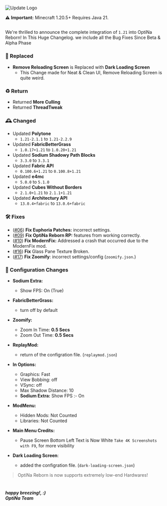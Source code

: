 ![Update Logo](https://github.com/OptiNa-Team/OptiNa-Reborn/blob/main/update_banners/major_update.png?raw=true)

⚠️ **Important:** Minecraft 1.20.5+ Requires Java 21.

##

We're thrilled to announce the complete integration of `1.21` into OptiNa Reborn! 
In This Huge Changelog. we include all the Bug Fixes Since Beta & Alpha Phase 

### 🚂 Replaced
- **Remove Reloading Screen** is Replaced with **Dark Loading Screen**
    - This Change made for Neat & Clean UI, Remove Reloading Screen is quite weird.

### ♻️ Return
- Returned **More Culling**
- Returned **ThreadTweak**

### 🕰️ Changed
- Updated **Polytone** 
    - `1.21-2.1.1` to `1.21-2.2.9`
- Updated **FabricBetterGrass** 
    - `1.0.17+1.21` to `1.0.20+1.21`
- Updated **Sodium Shadowy Path Blocks**
    - `3.3.0` to `3.3.1`
- Updated **Fabric API**
    - `0.100.6+1.21` to `0.100.8+1.21`
- Updated **e4mc**
    - `5.0.0` to `5.1.0`
- Updated **Cubes Without Borders**
    - `2.1.0+1.21` to `2.1.1+1.21`
- Updated **Architectury API**
    - `13.0.4+fabric` to `13.0.6+fabric`

### 🛠️ Fixes
- ([#06](https://github.com/OptiNa-Team/OptiNa-Reborn/issues/6)) **Fix Euphoria Patches:** incorrect settings.
- ([#09](https://github.com/OptiNa-Team/OptiNa-Reborn/issues/9)) **Fix OptiNa Reborn RP:** features from working correctly.
- ([#10](https://github.com/OptiNa-Team/OptiNa-Reborn/issues/10)) **Fix ModernFix:** Addressed a crash that occurred due to the ModernFix mod.
- ([#16](https://github.com/OptiNa-Team/OptiNa-Reborn/issues/16)) **Fix** Glass Pane Texture Broken.
- ([#17](https://github.com/OptiNa-Team/OptiNa-Reborn/issues/17)) **Fix Zoomify**: incorrect settings/config (`zoomify.json`.)

### 📂 Configuration Changes  
- **Sodium Extra:**
    - Show FPS: On (True)

- **FabricBetterGrass:**
     - turn off by default

- **Zoomify:**
     - Zoom In Time:  **0.5 Secs**
     - Zoom Out Time: **0.5 Secs**

- **ReplayMod:**
     - return of the configration file. (`replaymod.json`)

- **In Options:**
     - Graphics: Fast
     - View Bobbing: off
     - VSync: off
     - Max Shadow Distance: 10
     - **Sodium Extra:** Show FPS :- On

- **ModMenu:**
     - Hidden Mods: Not Counted
     - Libraries: Not Counted

- **Main Menu Credits:**
     - Pause Screen Bottom Left Text is Now White `Take 4K Screenshots with F9`, for more visibility

- **Dark Loading Screen**:
     - added the configration file. (`dark-loading-screen.json`)

> OptiNa Reborn is now supports extremely low-end Hardwares!  


#
***happy breezing!, :)*** <br>
***OptiNa Team***
